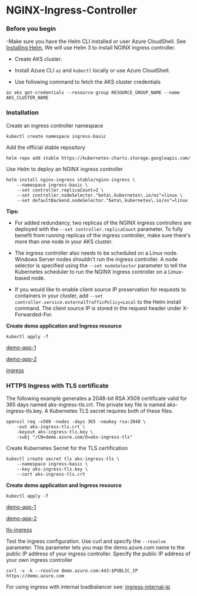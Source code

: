 # NGINX-Ingress-Controller

### Before you begin
-Make sure you have the Helm CLI installed or user Azure CloudShell. See [Installing Helm](https://helm.sh/docs/intro/install/),
We will use Helm 3 to install NGINX ingress controller.

- Create AKS cluster.

- Install Azure CLI `az` and `kubectl` locally or use Azure CloudShell.

- Use following command to fetch the AKS cluster credentials

``az aks get-credentials --resource-group RESOURCE_GROUP_NAME --name AKS_CLUSTER_NAME``

### Installation
Create an ingress controller namespace

`kubectl create namespace ingress-basic`

Add the official stable repository

`helm repo add stable https://kubernetes-charts.storage.googleapis.com/`

Use Helm to deploy an NGINX ingress controller

```
helm install nginx-ingress stable/nginx-ingress \
    --namespace ingress-basic \
    --set controller.replicaCount=2 \
    --set controller.nodeSelector."beta\.kubernetes\.io/os"=linux \
    --set defaultBackend.nodeSelector."beta\.kubernetes\.io/os"=linux
```
    
**Tips:**

- For added redundancy, two replicas of the NGINX ingress controllers are deployed with the `--set controller.replicaCount` parameter. 
To fully benefit from running replicas of the ingress controller, make sure there's more than one node in your AKS cluster.

- The ingress controller also needs to be scheduled on a Linux node. Windows Server nodes shouldn't run the ingress controller. 
A node selector is specified using the `--set nodeSelector` parameter to tell the Kubernetes scheduler to run the NGINX ingress controller on a Linux-based node.

- If you would like to enable client source IP preservation for requests to containers in your cluster, add `--set controller.service.externalTrafficPolicy=Local` to the Helm install command. 
The client source IP is stored in the request header under X-Forwarded-For.

**Create demo application and Ingress resource**

`kubectl apply -f`

[demo-app-1](aks-helloworld-one.yaml)

[demo-app-2](aks-helloworld-two.yaml)

[ingress](aks-helloworld-ingress.yaml)

### HTTPS Ingress with TLS certificate
The following example generates a 2048-bit RSA X509 certificate valid for 365 days named aks-ingress-tls.crt. 
The private key file is named aks-ingress-tls.key. A Kubernetes TLS secret requires both of these files.

```
openssl req -x509 -nodes -days 365 -newkey rsa:2048 \
    -out aks-ingress-tls.crt \
    -keyout aks-ingress-tls.key \
    -subj "/CN=demo.azure.com/O=aks-ingress-tls"
```

Create Kubernetes Secret for the TLS certification

```
kubectl create secret tls aks-ingress-tls \
    --namespace ingress-basic \
    --key aks-ingress-tls.key \
    --cert aks-ingress-tls.crt
```
**Create demo application and Ingress resource**

`kubectl apply -f`

[demo-app-1](./tls-ingress/aks-helloworld.yaml)

[demo-app-2](./tls-ingress/ingress-demo.yaml)

[tls-ingress](aks-helloworld-tls-ingress.yaml)

Test the ingress configuration. Use curl and specify the `--resolve` parameter. This parameter lets you map the demo.azure.com name to the public IP address of your ingress controller. 
Specify the public IP address of your own ingress controller

`curl -v -k --resolve demo.azure.com:443:$PUBLIC_IP https://demo.azure.com`

For using ingress with internal loadbalancer see: [ingress-internal-ip](https://docs.microsoft.com/en-us/azure/aks/ingress-internal-ip)